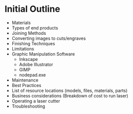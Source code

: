 # Initial Outline

* Materials 
* Types of end products
* Joining Methods
* Converting images to cuts/engraves
* Finishing Techniques
* Limitations
* Graphic Manipulation Software
  * Inkscape
  * Adobe Illustrator
  * GIMP
  * nodepad.exe
* Maintenance
* Best Practices
* List of resource locations (models, files, materials, parts)
* Business considerations (Breakdown of cost to run laser)
* Operating a laser cutter
* Troubleshooting
